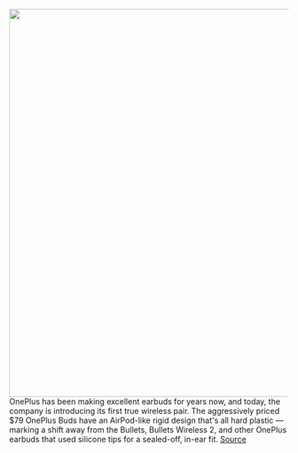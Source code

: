 <img src='https://cdn.vox-cdn.com/thumbor/bSGXTRUhBMWCRMZukCK2TAqufUc=/0x0:5614x3158/1200x675/filters:focal(1941x1185:2839x2083)/cdn.vox-cdn.com/uploads/chorus_image/image/67086161/9DB64644_21BC_4C17_BF05_7FC13250794A.0.jpeg' width='700px' /><br/>
OnePlus has been making excellent earbuds for years now, and today, the company is introducing its first true wireless pair. The aggressively priced $79 OnePlus Buds have an AirPod-like rigid design that's all hard plastic — marking a shift away from the Bullets, Bullets Wireless 2, and other OnePlus earbuds that used silicone tips for a sealed-off, in-ear fit.
<a href='https://www.theverge.com/21331910/oneplus-buds-wireless-earbuds-review-price-design-sound'> Source <a/>